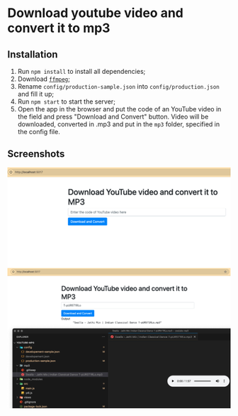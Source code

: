 # Download youtube video and convert it to mp3

## Installation
1. Run `npm install` to install all dependencies;
2. Download [`ffmpeg`](https://www.ffmpeg.org/download.html);
3. Rename `config/production-sample.json` into `config/production.json` and fill it up;
4. Run `npm start` to start the server;
5. Open the app in the browser and put the code of an YouTube video in the field and press "Download and Convert" button. Video will be downloaded, converted in .mp3 and put in the `mp3` folder, specified in the config file.

## Screenshots

![homepage](homepage.jpg)
![converted file](converted.jpg)
